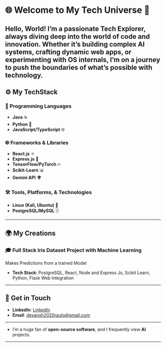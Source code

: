  # 🌐 Welcome to My Tech Universe 🚀

**Hello, World!** I’m a passionate **Tech Explorer**, always diving deep into the world of **code** and **innovation**. Whether it’s building complex AI systems, crafting dynamic web apps, or experimenting with OS internals, I’m on a journey to push the boundaries of **what’s possible with technology**.
---

## ⚙️ My TechStack

### 🌟 Programming Languages
- **Java** ☕
- **Python** 🐍
- **JavaScript/TypeScript** 🌐

### 🌐 Frameworks & Libraries
- **React.js** ⚛️
- **Express.js** 🚀
- **TensorFlow/PyTorch** 🔥
- **Scikit-Learn** 📊
- **Gemini API** 🌍
  
### 🛠️ Tools, Platforms, & Technologies
- **Linux (Kali, Ubuntu)** 🐧
- **PostgreSQL/MySQL** 🗄️

---

## 🌍 My Creations

### 🎓 Full Stack Iris Dataset Project with Machine Learning
Makes Predictions from a trained Model

- **Tech Stack**: PostgreSQL, React, Node and Express Js, Scikit Learn, Python, Flask Web Integration

---

## 💬 Get in Touch
- **LinkedIn**: [LinkedIn](www.linkedin.com/in/devansh-raulo-4337a71b1)
- **Email**: devansh2020raulo@gmail.com

---

- I’m a huge fan of **open-source software**, and I frequently view **AI**  projects.

---
